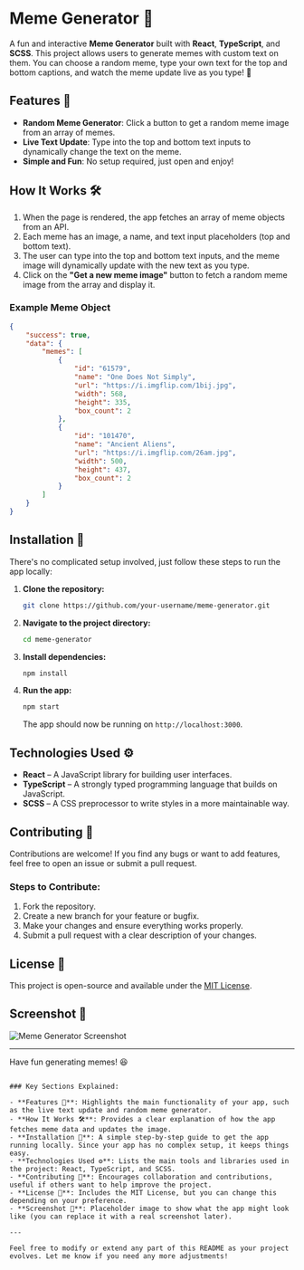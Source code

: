 # Meme Generator 🎉

A fun and interactive **Meme Generator** built with **React**, **TypeScript**, and **SCSS**. This project allows users to generate memes with custom text on them. You can choose a random meme, type your own text for the top and bottom captions, and watch the meme update live as you type! 🤣

## Features 🚀

- **Random Meme Generator**: Click a button to get a random meme image from an array of memes.
- **Live Text Update**: Type into the top and bottom text inputs to dynamically change the text on the meme.
- **Simple and Fun**: No setup required, just open and enjoy!

## How It Works 🛠️

1. When the page is rendered, the app fetches an array of meme objects from an API.
2. Each meme has an image, a name, and text input placeholders (top and bottom text).
3. The user can type into the top and bottom text inputs, and the meme image will dynamically update with the new text as you type.
4. Click on the **"Get a new meme image"** button to fetch a random meme image from the array and display it.

### Example Meme Object

```json
{
	"success": true,
	"data": {
		"memes": [
			{
				"id": "61579",
				"name": "One Does Not Simply",
				"url": "https://i.imgflip.com/1bij.jpg",
				"width": 568,
				"height": 335,
				"box_count": 2
			},
			{
				"id": "101470",
				"name": "Ancient Aliens",
				"url": "https://i.imgflip.com/26am.jpg",
				"width": 500,
				"height": 437,
				"box_count": 2
			}
		]
	}
}
```

## Installation 🔧

There's no complicated setup involved, just follow these steps to run the app locally:

1. **Clone the repository:**

   ```bash
   git clone https://github.com/your-username/meme-generator.git
   ```

2. **Navigate to the project directory:**

   ```bash
   cd meme-generator
   ```

3. **Install dependencies:**

   ```bash
   npm install
   ```

4. **Run the app:**

   ```bash
   npm start
   ```

   The app should now be running on `http://localhost:3000`.

## Technologies Used ⚙️

- **React** – A JavaScript library for building user interfaces.
- **TypeScript** – A strongly typed programming language that builds on JavaScript.
- **SCSS** – A CSS preprocessor to write styles in a more maintainable way.

## Contributing 🤝

Contributions are welcome! If you find any bugs or want to add features, feel free to open an issue or submit a pull request.

### Steps to Contribute:

1. Fork the repository.
2. Create a new branch for your feature or bugfix.
3. Make your changes and ensure everything works properly.
4. Submit a pull request with a clear description of your changes.

## License 📄

This project is open-source and available under the [MIT License](LICENSE).

## Screenshot 📸

![Meme Generator Screenshot](https://via.placeholder.com/800x400.png?text=Meme+Generator+Example)

---

Have fun generating memes! 😆

```

### Key Sections Explained:

- **Features 🚀**: Highlights the main functionality of your app, such as the live text update and random meme generator.
- **How It Works 🛠️**: Provides a clear explanation of how the app fetches meme data and updates the image.
- **Installation 🔧**: A simple step-by-step guide to get the app running locally. Since your app has no complex setup, it keeps things easy.
- **Technologies Used ⚙️**: Lists the main tools and libraries used in the project: React, TypeScript, and SCSS.
- **Contributing 🤝**: Encourages collaboration and contributions, useful if others want to help improve the project.
- **License 📄**: Includes the MIT License, but you can change this depending on your preference.
- **Screenshot 📸**: Placeholder image to show what the app might look like (you can replace it with a real screenshot later).

---

Feel free to modify or extend any part of this README as your project evolves. Let me know if you need any more adjustments!
```
